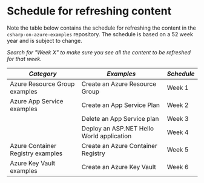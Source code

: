 # Schedule for refreshing content

Note the table below contains the schedule for refreshing the content in the `csharp-on-azure-examples` repository. The schedule is based on a 52 week year and is subject to change. 

_Search for "Week X" to make sure you see all the content to be refreshed for that week._

| *Category* | *Examples* | *Schedule* |
|----------|-------|----------|
| Azure Resource Group examples | Create an Azure Resource Group | Week 1 |
| Azure App Service examples | Create an App Service Plan | Week 2 |
| | Delete an App Service plan | Week 3 |
| | Deploy an ASP.NET Hello World application | Week 4 |
| Azure Container Registry examples | Create an Azure Container Registry | Week 5 |
| Azure Key Vault examples | Create an Azure Key Vault | Week 6 |
